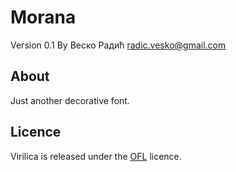 # Morana

Version 0.1
By Веско Радић <radic.vesko@gmail.com>

About
-----

Just another decorative font.



Licence
-------

Virilica is released under the [OFL](https://scripts.sil.org/cms/scripts/page.php?site_id=nrsi&id=OFL) licence.
